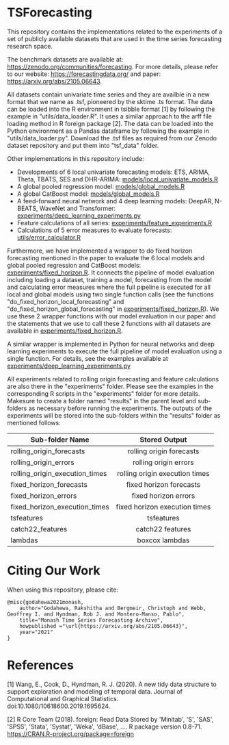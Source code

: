 # TSForecasting
This repository contains the implementations related to the experiments of a set of publicly available datasets that are used in the time series forecasting research space.

The benchmark datasets are available at: https://zenodo.org/communities/forecasting. For more details, please refer to our website: https://forecastingdata.org/ and paper: https://arxiv.org/abs/2105.06643.

All datasets contain univariate time series and they are availble in a new format that we name as .tsf, pioneered by the sktime .ts format. The data can be loaded into the R environment in tsibble format [1] by following the example in "utils/data_loader.R". It uses a similar approach to the arff file loading method in R foreign package [2]. The data can be loaded into the Python environment as a Pandas dataframe by following the example in "utils/data_loader.py". Download the .tsf files as required from our Zenodo dataset repository and put them into "tsf_data" folder.

Other implementations in this repository include: 
 - Developments of 6 local univariate forecasting models: ETS, ARIMA, Theta, TBATS, SES and DHR-ARIMA: [models/local_univariate_models.R](https://github.com/rakshitha123/TSForecasting/blob/master/models/local_univariate_models.R)
 - A global pooled regression model: [models/global_models.R](https://github.com/rakshitha123/TSForecasting/blob/master/models/global_models.R)
 - A global CatBoost model: [models/global_models.R](https://github.com/rakshitha123/TSForecasting/blob/master/models/global_models.R)
 - A feed-forward neural network and 4 deep learning models: DeepAR, N-BEATS, WaveNet and Transformer: [experiments/deep_learning_experiments.py](https://github.com/rakshitha123/TSForecasting/blob/master/experiments/deep_learning_experiments.py)
 - Feature calculations of all series: [experiments/feature_experiments.R](https://github.com/rakshitha123/TSForecasting/blob/master/experiments/feature_experiments.R)
 - Calculations of 5 error measures to evaluate forecasts: [utils/error_calculator.R](https://github.com/rakshitha123/TSForecasting/blob/master/utils/error_calculator.R) 

Furthermore, we have implemented a wrapper to do fixed horizon forecasting mentioned in the paper to evaluate the 6 local models and global pooled regression and CatBoost models: [experiments/fixed_horizon.R](https://github.com/rakshitha123/TSForecasting/blob/master/experiments/fixed_horizon.R). It connects the pipeline of model evaluation including loading a dataset, training a model, forecasting from the model and calculating error measures where the full pipeline is executed for all local and global models using two single function calls (see the functions "do_fixed_horizon_local_forecasting" and "do_fixed_horizon_global_forecasting" in [experiments/fixed_horizon.R](https://github.com/rakshitha123/TSForecasting/blob/master/experiments/fixed_horizon.R)). We use these 2 wrapper functions with our model evaluation in our paper and the statements that we use to call these 2 functions with all datasets are available in [experiments/fixed_horizon.R](https://github.com/rakshitha123/TSForecasting/blob/master/experiments/fixed_horizon.R). 

A similar wrapper is implemented in Python for neural networks and deep learning experiments to execute the full pipeline of model evaluation using a single function. For details, see the examples available at [experiments/deep_learning_experiments.py](https://github.com/rakshitha123/TSForecasting/blob/master/experiments/deep_learning_experiments.py)

All experiments related to rolling origin forecasting and feature calculations are also there in the "experiments" folder. Please see the examples in the corresponding R scripts in the "experiments" folder for more details. Makesure to create a folder named "results" in the parent level and sub-folders as necessary before running the experiments. The outputs of the experiments will be stored into the sub-folders within the "results" folder as mentioned follows:

| Sub-folder Name               | Stored Output                  | 
|-------------------------------|:------------------------------:|
| rolling_origin_forecasts      | rolling origin forecasts       |
| rolling_origin_errors         | rolling origin errors          |
| rolling_origin_execution_times| rolling origin execution times |
| fixed_horizon_forecasts       | fixed horizon forecasts        |
| fixed_horizon_errors          | fixed horizon errors           |
| fixed_horizon_execution_times | fixed horizon execution times  |
| tsfeatures                    | tsfeatures                     |
| catch22_features              | catch22 features               |
| lambdas                       | boxcox lambdas                 |


# Citing Our Work
When using this repository, please cite:

```{r} 
@misc{godahewa2021monash,
    author="Godahewa, Rakshitha and Bergmeir, Christoph and Webb, Geoffrey I. and Hyndman, Rob J. and Montero-Manso, Pablo",
    title="Monash Time Series Forecasting Archive",
    howpublished ="\url{https://arxiv.org/abs/2105.06643}",
    year="2021"
}
```

# References
[1] Wang, E., Cook, D., Hyndman, R. J. (2020). A new tidy data structure to support exploration and modeling of temporal data. Journal of Computational and Graphical Statistics. doi:10.1080/10618600.2019.1695624.

[2] R Core Team (2018). foreign: Read Data Stored by 'Minitab', 'S', 'SAS', 'SPSS', 'Stata', 'Systat', 'Weka', 'dBase', .... R package version 0.8-71. https://CRAN.R-project.org/package=foreign

